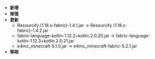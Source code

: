 - **新增**
- **修復**
- **更新**
    - Resourcify (1.18.x-fabric)-1.4.1.jar -> Resourcify (1.18.x-fabric)-1.4.2.jar
    - fabric-language-kotlin-1.12.2+kotlin.2.0.20.jar -> fabric-language-kotlin-1.12.3+kotlin.2.0.21.jar
    - e4mc_minecraft-5.1.0.jar -> e4mc_minecraft-fabric-5.2.1.jar
- **移除**